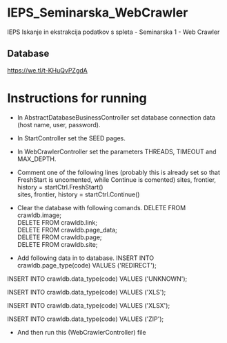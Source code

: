 # IEPS_Seminarska_WebCrawler
IEPS Iskanje in ekstrakcija podatkov s spleta - Seminarska 1 - Web Crawler

## Database
https://we.tl/t-KHuQvPZgdA

# Instructions for running
- In AbstractDatabaseBusinessController set database connection data (host name, user, password).

- In StartController set the SEED pages.

- In WebCrawlerController set the parameters THREADS, TIMEOUT and MAX_DEPTH.

- Comment one of the following lines (probably this is already set so that FreshStart is uncomented, while Continue is comented)
sites, frontier, history = startCtrl.FreshStart()  
sites, frontier, history = startCtrl.Continue()

- Clear the database with following comands.
DELETE FROM crawldb.image;  
DELETE FROM crawldb.link;  
DELETE FROM crawldb.page_data;  
DELETE FROM crawldb.page;  
DELETE FROM crawldb.site;  

- Add following data in to database.
INSERT INTO crawldb.page_type(code)
VALUES ('REDIRECT');

INSERT INTO crawldb.data_type(code)
VALUES ('UNKNOWN');

INSERT INTO crawldb.data_type(code)
VALUES ('XLS');

INSERT INTO crawldb.data_type(code)
VALUES ('XLSX');

INSERT INTO crawldb.data_type(code)
VALUES ('ZIP');

- And then run this (WebCrawlerController) file
